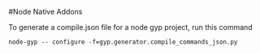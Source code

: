 #Node Native Addons

To generate a compile.json file for a node gyp project, run this command
```
node-gyp -- configure -f=gyp.generator.compile_commands_json.py
```
